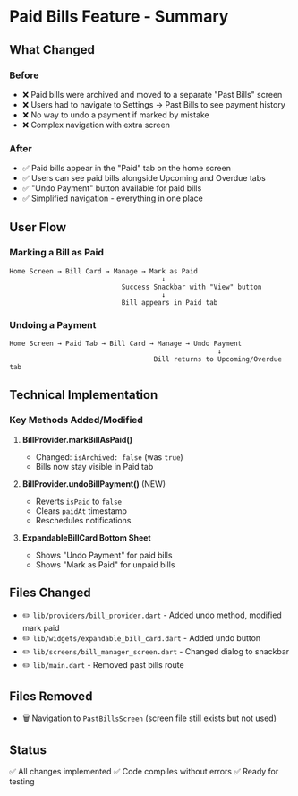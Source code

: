 # Paid Bills Feature - Summary

## What Changed

### Before
- ❌ Paid bills were archived and moved to a separate "Past Bills" screen
- ❌ Users had to navigate to Settings → Past Bills to see payment history
- ❌ No way to undo a payment if marked by mistake
- ❌ Complex navigation with extra screen

### After
- ✅ Paid bills appear in the "Paid" tab on the home screen
- ✅ Users can see paid bills alongside Upcoming and Overdue tabs
- ✅ "Undo Payment" button available for paid bills
- ✅ Simplified navigation - everything in one place

## User Flow

### Marking a Bill as Paid
```
Home Screen → Bill Card → Manage → Mark as Paid
                                      ↓
                            Success Snackbar with "View" button
                                      ↓
                            Bill appears in Paid tab
```

### Undoing a Payment
```
Home Screen → Paid Tab → Bill Card → Manage → Undo Payment
                                                    ↓
                                    Bill returns to Upcoming/Overdue tab
```

## Technical Implementation

### Key Methods Added/Modified

1. **BillProvider.markBillAsPaid()**
   - Changed: `isArchived: false` (was `true`)
   - Bills now stay visible in Paid tab

2. **BillProvider.undoBillPayment()** (NEW)
   - Reverts `isPaid` to `false`
   - Clears `paidAt` timestamp
   - Reschedules notifications

3. **ExpandableBillCard Bottom Sheet**
   - Shows "Undo Payment" for paid bills
   - Shows "Mark as Paid" for unpaid bills

## Files Changed
- ✏️ `lib/providers/bill_provider.dart` - Added undo method, modified mark paid
- ✏️ `lib/widgets/expandable_bill_card.dart` - Added undo button
- ✏️ `lib/screens/bill_manager_screen.dart` - Changed dialog to snackbar
- ✏️ `lib/main.dart` - Removed past bills route

## Files Removed
- 🗑️ Navigation to `PastBillsScreen` (screen file still exists but not used)

## Status
✅ All changes implemented
✅ Code compiles without errors
✅ Ready for testing
